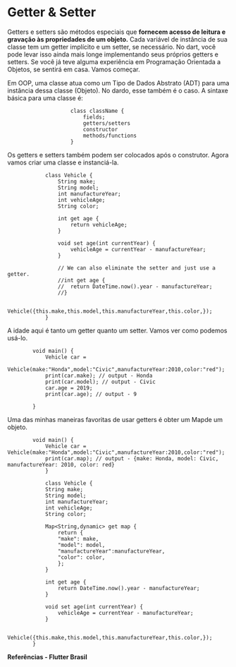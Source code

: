 # Getter & Setter

Getters e setters são métodos especiais que **fornecem acesso de leitura e gravação às propriedades de um objeto.** Cada variável de instância de sua classe tem um getter implícito e um setter, se necessário. No dart, você pode levar isso ainda mais longe implementando seus próprios getters e setters. Se você já teve alguma experiência em Programação Orientada a Objetos, se sentirá em casa. Vamos começar.

Em OOP, uma classe atua como um Tipo de Dados Abstrato (ADT) para uma instância dessa classe (Objeto). No dardo, esse também é o caso. A sintaxe básica para uma classe é:

                        class className {
                            fields;
                            getters/setters
                            constructor
                            methods/functions
                        }

Os getters e setters também podem ser colocados após o construtor. Agora vamos criar uma classe e instanciá-la.

                class Vehicle {
                    String make;
                    String model;
                    int manufactureYear;
                    int vehicleAge;
                    String color;

                    int get age {
                        return vehicleAge;
                    }

                    void set age(int currentYear) {
                        vehicleAge = currentYear - manufactureYear;
                    }

                    // We can also eliminate the setter and just use a getter.
                    //int get age {
                    //  return DateTime.now().year - manufactureYear;
                    //}

                    Vehicle({this.make,this.model,this.manufactureYear,this.color,});
                }

A idade aqui é tanto um getter quanto um setter. Vamos ver como podemos usá-lo.

            void main() {
                Vehicle car = 
                Vehicle(make:"Honda",model:"Civic",manufactureYear:2010,color:"red");
                print(car.make); // output - Honda
                print(car.model); // output - Civic
                car.age = 2019;
                print(car.age); // output - 9

            }

Uma das minhas maneiras favoritas de usar getters é obter um Mapde um objeto.

            void main() {
                Vehicle car = Vehicle(make:"Honda",model:"Civic",manufactureYear:2010,color:"red");
                print(car.map); // output - {make: Honda, model: Civic, manufactureYear: 2010, color: red}
                }

                class Vehicle {
                String make;
                String model;
                int manufactureYear;
                int vehicleAge;
                String color;

                Map<String,dynamic> get map {
                    return {
                    "make": make,
                    "model": model,
                    "manufactureYear":manufactureYear,
                    "color": color,
                    };
                }

                int get age {
                    return DateTime.now().year - manufactureYear;
                }

                void set age(int currentYear) {
                    vehicleAge = currentYear - manufactureYear;
                }

                Vehicle({this.make,this.model,this.manufactureYear,this.color,});
            }



**Referências - Flutter Brasil**

